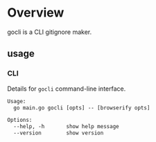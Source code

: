 # Overview
gocli is a CLI gitignore maker.

## usage
### CLI

Details for `gocli` command-line interface.
```txt
Usage:
  go main.go gocli [opts] -- [browserify opts]

Options:
  --help, -h       show help message
  --version        show version
```
